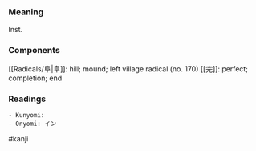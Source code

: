 ### Meaning

Inst.

### Components

[[Radicals/阜|阜]]: hill; mound; left village radical (no. 170) [[完]]: perfect; completion; end

### Readings

```
- Kunyomi: 
- Onyomi: イン
```

#kanji